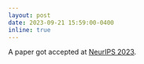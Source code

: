 ```yaml
---
layout: post
date: 2023-09-21 15:59:00-0400
inline: true
---
```


A paper got accepted at [NeurIPS 2023](https://nips.cc/).